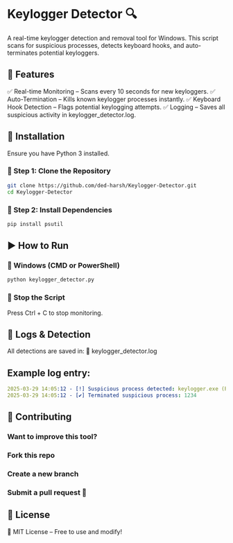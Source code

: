 # Keylogger Detector 🔍
A real-time keylogger detection and removal tool for Windows. This script scans for suspicious processes, detects keyboard hooks, and auto-terminates potential keyloggers.

## 🚀 Features
✅ Real-time Monitoring – Scans every 10 seconds for new keyloggers.
✅ Auto-Termination – Kills known keylogger processes instantly.
✅ Keyboard Hook Detection – Flags potential keylogging attempts.
✅ Logging – Saves all suspicious activity in keylogger_detector.log.

## 📌 Installation
Ensure you have Python 3 installed.

### 🔹 Step 1: Clone the Repository
```bash
git clone https://github.com/ded-harsh/Keylogger-Detector.git
cd Keylogger-Detector
```
### 🔹 Step 2: Install Dependencies
```bash
pip install psutil
```
## ▶️ How to Run

### 🔹 Windows (CMD or PowerShell)
```bash
python keylogger_detector.py
```
### 🔹 Stop the Script
Press Ctrl + C to stop monitoring.

## 📜 Logs & Detection
All detections are saved in:
📄 keylogger_detector.log

## Example log entry:

```yaml
2025-03-29 14:05:12 - [!] Suspicious process detected: keylogger.exe (PID: 1234)
2025-03-29 14:05:12 - [✔] Terminated suspicious process: 1234
```
## 🔧 Contributing

### Want to improve this tool?

### Fork this repo

### Create a new branch

### Submit a pull request 🚀

## 📜 License
🔖 MIT License – Free to use and modify!

